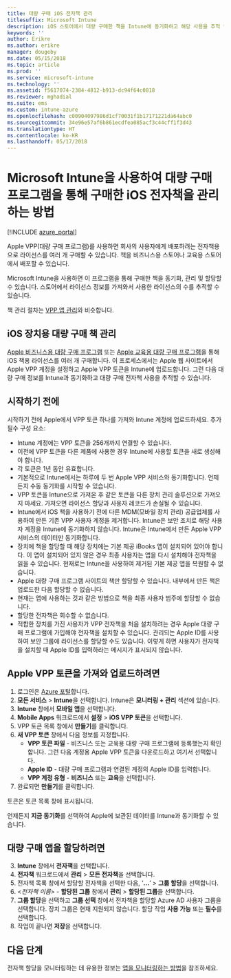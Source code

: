 ```yaml
---
title: 대량 구매 iOS 전자책 관리
titlesuffix: Microsoft Intune
description: iOS 스토어에서 대량 구매한 책을 Intune에 동기화하고 해당 사용을 추적 및 관리하는 방법에 대해 알아봅니다.
keywords: ''
author: Erikre
ms.author: erikre
manager: dougeby
ms.date: 05/15/2018
ms.topic: article
ms.prod: ''
ms.service: microsoft-intune
ms.technology: ''
ms.assetid: f5617074-2384-4812-b913-dc94f64c0818
ms.reviewer: mghadial
ms.suite: ems
ms.custom: intune-azure
ms.openlocfilehash: c00904097986d1cf70031f1b17171221da64abc0
ms.sourcegitcommit: 34e96e57af6b861ecdfea085acf3c44cff1f3d43
ms.translationtype: HT
ms.contentlocale: ko-KR
ms.lasthandoff: 05/17/2018
---
```

# <a name="how-to-manage-ios-ebooks-you-purchased-through-a-volume-purchase-program-with-microsoft-intune"></a>Microsoft Intune을 사용하여 대량 구매 프로그램을 통해 구매한 iOS 전자책을 관리하는 방법


[!INCLUDE [azure_portal](./includes/azure_portal.md)]

Apple VPP(대량 구매 프로그램)를 사용하면 회사의 사용자에게 배포하려는 전자책용으로 라이선스를 여러 개 구매할 수 있습니다. 책을 비즈니스용 스토어나 교육용 스토어에서 배포할 수 있습니다.

Microsoft Intune을 사용하면 이 프로그램을 통해 구매한 책을 동기화, 관리 및 할당할 수 있습니다. 스토어에서 라이선스 정보를 가져와서 사용한 라이선스의 수를 추적할 수 있습니다.

책 관리 절차는 [VPP 앱 관리](vpp-apps-ios.md)와 비슷합니다.

## <a name="manage-volume-purchased-books-for-ios-devices"></a>iOS 장치용 대량 구매 책 관리
[Apple 비즈니스용 대량 구매 프로그램](http://www.apple.com/business/vpp/) 또는 [Apple 교육용 대량 구매 프로그램](http://volume.itunes.apple.com/us/store)을 통해 iOS 책용 라이선스를 여러 개 구매합니다. 이 프로세스에서는 Apple 웹 사이트에서 Apple VPP 계정을 설정하고 Apple VPP 토큰을 Intune에 업로드합니다.  그런 다음 대량 구매 정보를 Intune과 동기화하고 대량 구매 전자책 사용을 추적할 수 있습니다.

## <a name="before-you-start"></a>시작하기 전에
시작하기 전에 Apple에서 VPP 토큰 하나를 가져와 Intune 계정에 업로드하세요. 추가 필수 구성 요소:

* Intune 계정에는 VPP 토큰을 256개까지 연결할 수 있습니다.
* 이전에 VPP 토큰을 다른 제품에 사용한 경우 Intune에 사용할 토큰을 새로 생성해야 합니다.
* 각 토큰은 1년 동안 유효합니다.
* 기본적으로 Intune에서는 하루에 두 번 Apple VPP 서비스와 동기화합니다. 언제든지 수동 동기화를 시작할 수 있습니다.
* VPP 토큰을 Intune으로 가져온 후 같은 토큰을 다른 장치 관리 솔루션으로 가져오지 마세요. 가져오면 라이선스 할당과 사용자 레코드가 손실될 수 있습니다.
* Intune에서 iOS 책을 사용하기 전에 다른 MDM(모바일 장치 관리) 공급업체를 사용하여 만든 기존 VPP 사용자 계정을 제거합니다. Intune은 보안 조치로 해당 사용자 계정을 Intune에 동기화하지 않습니다. Intune은 Intune에서 만든 Apple VPP 서비스의 데이터만 동기화합니다.
* 장치에 책을 할당할 때 해당 장치에는 기본 제공 iBooks 앱이 설치되어 있어야 합니다. 이 앱이 설치되어 있지 않은 경우 최종 사용자는 앱을 다시 설치해야 전자책을 읽을 수 있습니다. 현재로는 Intune을 사용하여 제거된 기본 제공 앱을 복원할 수 없습니다.
* Apple 대량 구매 프로그램 사이트의 책만 할당할 수 있습니다. 내부에서 만든 책은 업로드한 다음 할당할 수 없습니다.
* 현재는 앱에 사용하는 것과 같은 방법으로 책을 최종 사용자 범주에 할당할 수 없습니다.
* 할당한 전자책은 회수할 수 없습니다.
* 적합한 장치를 가진 사용자가 VPP 전자책을 처음 설치하려는 경우 Apple 대량 구매 프로그램에 가입해야 전자책을 설치할 수 있습니다. 관리되는 Apple ID를 사용하여 보안 그룹에 라이선스를 할당할 수도 있습니다. 이렇게 하면 사용자가 전자책을 설치할 때 Apple ID를 입력하라는 메시지가 표시되지 않습니다.

## <a name="to-get-and-upload-an-apple-vpp-token"></a>Apple VPP 토큰을 가져와 업로드하려면

1. 로그인은 [Azure 포털](https://portal.azure.com)합니다.
2. **모든 서비스** > **Intune**을 선택합니다. Intune은 **모니터링 + 관리** 섹션에 있습니다.
3. **Intune** 창에서 **모바일 앱**을 선택합니다.
1.  **Mobile Apps** 워크로드에서 **설정** > **iOS VPP 토큰**을 선택합니다.
2.  VPP 토큰 목록 창에서 **만들기**를 클릭합니다.
3.  **새 VPP 토큰** 창에서 다음 정보를 지정합니다.
    - **VPP 토큰 파일** - 비즈니스 또는 교육용 대량 구매 프로그램에 등록했는지 확인합니다. 그런 다음 계정용 Apple VPP 토큰을 다운로드하고 여기서 선택합니다.
    - **Apple ID** - 대량 구매 프로그램과 연결된 계정의 Apple ID를 입력합니다.
    - **VPP 계정 유형** - **비즈니스** 또는 **교육**을 선택합니다.
4. 완료되면 **만들기**를 클릭합니다.

토큰은 토큰 목록 창에 표시됩니다.


언제든지 **지금 동기화**를 선택하여 Apple에 보관된 데이터를 Intune과 동기화할 수 있습니다.

## <a name="to-assign-a-volume-purchased-app"></a>대량 구매 앱을 할당하려면

3. **Intune** 창에서 **전자책**을 선택합니다.
1. **전자책** 워크로드에서 **관리** > **모든 전자책**을 선택합니다.
2. 전자책 목록 창에서 할당할 전자책을 선택한 다음, ‘**...**’ > **그룹 할당**을 선택합니다.
3. <*전자책 이름*> - **할당된 그룹** 창에서 **관리** > **할당된 그룹**을 선택합니다.
4. **그룹 할당**을 선택하고 **그룹 선택** 창에서 전자책을 할당할 Azure AD 사용자 그룹을 선택합니다. 장치 그룹은 현재 지원되지 않습니다.
할당 작업 **사용 가능** 또는 **필수**를 선택합니다. 
5. 작업이 끝나면 **저장**을 선택합니다.

## <a name="next-steps"></a>다음 단계

전자책 할당을 모니터링하는 데 유용한 정보는 [앱을 모니터링하는 방법](apps-monitor.md)을 참조하세요.






